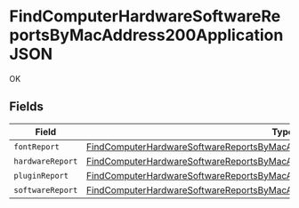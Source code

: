 # FindComputerHardwareSoftwareReportsByMacAddress200ApplicationJSON

OK


## Fields

| Field                                                                                                                                                                                         | Type                                                                                                                                                                                          | Required                                                                                                                                                                                      | Description                                                                                                                                                                                   |
| --------------------------------------------------------------------------------------------------------------------------------------------------------------------------------------------- | --------------------------------------------------------------------------------------------------------------------------------------------------------------------------------------------- | --------------------------------------------------------------------------------------------------------------------------------------------------------------------------------------------- | --------------------------------------------------------------------------------------------------------------------------------------------------------------------------------------------- |
| `fontReport`                                                                                                                                                                                  | [FindComputerHardwareSoftwareReportsByMacAddress200ApplicationJSONFontReport](../../models/operations/findcomputerhardwaresoftwarereportsbymacaddress200applicationjsonfontreport.md)         | :heavy_minus_sign:                                                                                                                                                                            | N/A                                                                                                                                                                                           |
| `hardwareReport`                                                                                                                                                                              | [FindComputerHardwareSoftwareReportsByMacAddress200ApplicationJSONHardwareReport](../../models/operations/findcomputerhardwaresoftwarereportsbymacaddress200applicationjsonhardwarereport.md) | :heavy_minus_sign:                                                                                                                                                                            | N/A                                                                                                                                                                                           |
| `pluginReport`                                                                                                                                                                                | [FindComputerHardwareSoftwareReportsByMacAddress200ApplicationJSONPluginReport](../../models/operations/findcomputerhardwaresoftwarereportsbymacaddress200applicationjsonpluginreport.md)     | :heavy_minus_sign:                                                                                                                                                                            | N/A                                                                                                                                                                                           |
| `softwareReport`                                                                                                                                                                              | [FindComputerHardwareSoftwareReportsByMacAddress200ApplicationJSONSoftwareReport](../../models/operations/findcomputerhardwaresoftwarereportsbymacaddress200applicationjsonsoftwarereport.md) | :heavy_minus_sign:                                                                                                                                                                            | N/A                                                                                                                                                                                           |